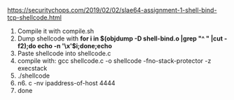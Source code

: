 https://securitychops.com/2019/02/02/slae64-assignment-1-shell-bind-tcp-shellcode.html

1. Compile it with compile.sh
2. Dump shellcode with **for i in $(objdump -D shell-bind.o |grep "^ " |cut -f2);do echo -n '\x'$i;done;echo**
3. Paste shellcode into shellcode.c
4. compile with: gcc shellcode.c -o shellcode -fno-stack-protector -z execstack
5. ./shellcode
6. n6. c -nv ipaddress-of-host 4444
7. done
